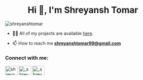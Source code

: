 <h1 align="center">Hi 👋, I'm Shreyansh Tomar</h1>
<p align="left"> <img src="https://komarev.com/ghpvc/?username=shreyanshtomar&label=Profile%20views&color=0e75b6&style=flat" alt="shreyanshtomar" /> </p>

- 👨‍💻 All of my projects are available [here](https://github.com/shreyanshtomar?tab=repositories).

- 📫 How to reach me **shreyanshtomar99@gmail.com**

<h3 align="left">Connect with me:</h3>
<p align="left">
<a href="https://linkedin.com/in/shreyansh-tomar" target="blank"><img align="center" src="https://raw.githubusercontent.com/rahuldkjain/github-profile-readme-generator/master/src/images/icons/Social/linked-in-alt.svg" alt="shreyansh-tomar" height="30" width="40" /></a>
<a href="https://instagram.com/_shreyansh_tomar" target="blank"><img align="center" src="https://raw.githubusercontent.com/rahuldkjain/github-profile-readme-generator/master/src/images/icons/Social/instagram.svg" alt="_shreyansh_tomar" height="30" width="40" /></a>
  <a href="https://twitter.com/_shreyanshtomar" target="blank"><img align="center" src="https://raw.githubusercontent.com/rahuldkjain/github-profile-readme-generator/master/src/images/icons/Social/twitter.svg" alt="_shreyanshtomar" height="30" width="40" /></a>
</p>




